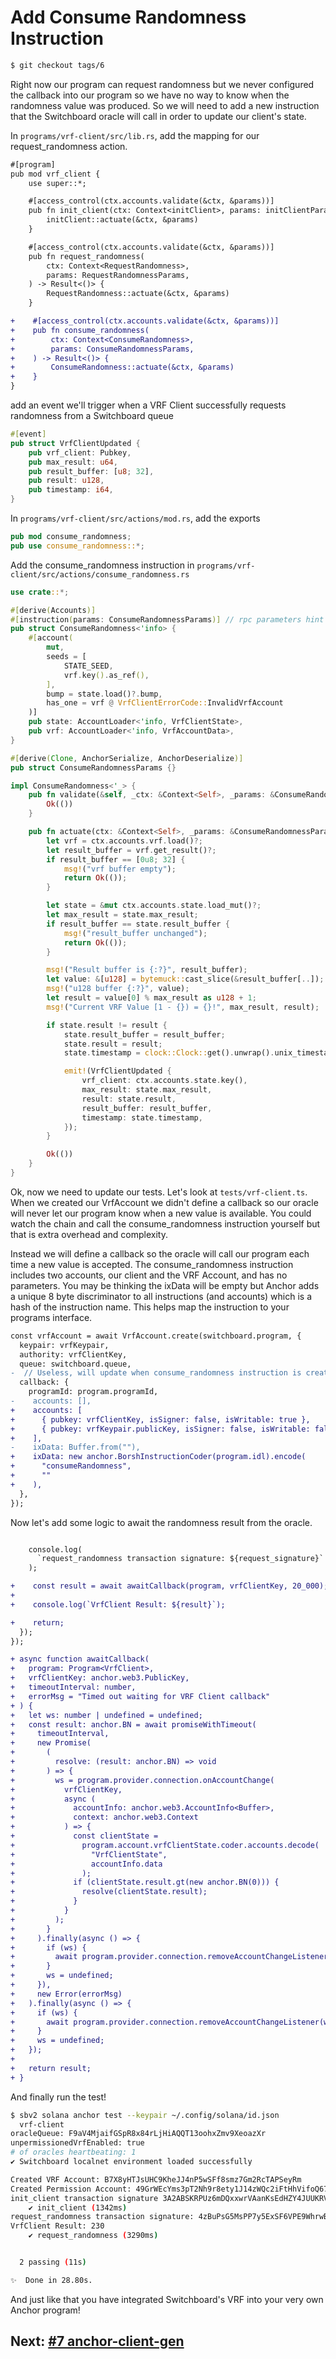 # Add Consume Randomness Instruction

```bash
$ git checkout tags/6
```

Right now our program can request randomness but we never configured the
callback into our program so we have no way to know when the randomness value
was produced. So we will need to add a new instruction that the Switchboard
oracle will call in order to update our client's state.

In `programs/vrf-client/src/lib.rs`, add the mapping for our request_randomness
action.

```diff
#[program]
pub mod vrf_client {
    use super::*;

    #[access_control(ctx.accounts.validate(&ctx, &params))]
    pub fn init_client(ctx: Context<initClient>, params: initClientParams) -> Result<()> {
        initClient::actuate(&ctx, &params)
    }

    #[access_control(ctx.accounts.validate(&ctx, &params))]
    pub fn request_randomness(
        ctx: Context<RequestRandomness>,
        params: RequestRandomnessParams,
    ) -> Result<()> {
        RequestRandomness::actuate(&ctx, &params)
    }

+    #[access_control(ctx.accounts.validate(&ctx, &params))]
+    pub fn consume_randomness(
+        ctx: Context<ConsumeRandomness>,
+        params: ConsumeRandomnessParams,
+    ) -> Result<()> {
+        ConsumeRandomness::actuate(&ctx, &params)
+    }
}
```

add an event we'll trigger when a VRF Client successfully requests randomness
from a Switchboard queue

```rust
#[event]
pub struct VrfClientUpdated {
    pub vrf_client: Pubkey,
    pub max_result: u64,
    pub result_buffer: [u8; 32],
    pub result: u128,
    pub timestamp: i64,
}
```

In `programs/vrf-client/src/actions/mod.rs`, add the exports

```rust
pub mod consume_randomness;
pub use consume_randomness::*;
```

Add the consume_randomness instruction in
`programs/vrf-client/src/actions/consume_randomness.rs`

```rust
use crate::*;

#[derive(Accounts)]
#[instruction(params: ConsumeRandomnessParams)] // rpc parameters hint
pub struct ConsumeRandomness<'info> {
    #[account(
        mut,
        seeds = [
            STATE_SEED,
            vrf.key().as_ref(),
        ],
        bump = state.load()?.bump,
        has_one = vrf @ VrfClientErrorCode::InvalidVrfAccount
    )]
    pub state: AccountLoader<'info, VrfClientState>,
    pub vrf: AccountLoader<'info, VrfAccountData>,
}

#[derive(Clone, AnchorSerialize, AnchorDeserialize)]
pub struct ConsumeRandomnessParams {}

impl ConsumeRandomness<'_> {
    pub fn validate(&self, _ctx: &Context<Self>, _params: &ConsumeRandomnessParams) -> Result<()> {
        Ok(())
    }

    pub fn actuate(ctx: &Context<Self>, _params: &ConsumeRandomnessParams) -> Result<()> {
        let vrf = ctx.accounts.vrf.load()?;
        let result_buffer = vrf.get_result()?;
        if result_buffer == [0u8; 32] {
            msg!("vrf buffer empty");
            return Ok(());
        }

        let state = &mut ctx.accounts.state.load_mut()?;
        let max_result = state.max_result;
        if result_buffer == state.result_buffer {
            msg!("result_buffer unchanged");
            return Ok(());
        }

        msg!("Result buffer is {:?}", result_buffer);
        let value: &[u128] = bytemuck::cast_slice(&result_buffer[..]);
        msg!("u128 buffer {:?}", value);
        let result = value[0] % max_result as u128 + 1;
        msg!("Current VRF Value [1 - {}) = {}!", max_result, result);

        if state.result != result {
            state.result_buffer = result_buffer;
            state.result = result;
            state.timestamp = clock::Clock::get().unwrap().unix_timestamp;

            emit!(VrfClientUpdated {
                vrf_client: ctx.accounts.state.key(),
                max_result: state.max_result,
                result: state.result,
                result_buffer: result_buffer,
                timestamp: state.timestamp,
            });
        }

        Ok(())
    }
}
```

Ok, now we need to update our tests. Let's look at `tests/vrf-client.ts`. When
we created our VrfAccount we didn't define a callback so our oracle will never
let our program know when a new value is available. You could watch the chain
and call the consume_randomness instruction yourself but that is extra overhead
and complexity.

Instead we will define a callback so the oracle will call our program each time
a new value is accepted. The consume_randomness instruction includes two
accounts, our client and the VRF Account, and has no parameters. You may be
thinking the ixData will be empty but Anchor adds a unique 8 byte discriminator
to all instructions (and accounts) which is a hash of the instruction name. This
helps map the instruction to your programs interface.

```diff
const vrfAccount = await VrfAccount.create(switchboard.program, {
  keypair: vrfKeypair,
  authority: vrfClientKey,
  queue: switchboard.queue,
-  // Useless, will update when consume_randomness instruction is created
  callback: {
    programId: program.programId,
-    accounts: [],
+    accounts: [
+      { pubkey: vrfClientKey, isSigner: false, isWritable: true },
+      { pubkey: vrfKeypair.publicKey, isSigner: false, isWritable: false },
+    ],
-    ixData: Buffer.from(""),
+    ixData: new anchor.BorshInstructionCoder(program.idl).encode(
+      "consumeRandomness",
+      ""
+    ),
  },
});
```

Now let's add some logic to await the randomness result from the oracle.

```diff

    console.log(
      `request_randomness transaction signature: ${request_signature}`
    );

+    const result = await awaitCallback(program, vrfClientKey, 20_000);
+
+    console.log(`VrfClient Result: ${result}`);

+    return;
  });
});

+ async function awaitCallback(
+   program: Program<VrfClient>,
+   vrfClientKey: anchor.web3.PublicKey,
+   timeoutInterval: number,
+   errorMsg = "Timed out waiting for VRF Client callback"
+ ) {
+   let ws: number | undefined = undefined;
+   const result: anchor.BN = await promiseWithTimeout(
+     timeoutInterval,
+     new Promise(
+       (
+         resolve: (result: anchor.BN) => void
+       ) => {
+         ws = program.provider.connection.onAccountChange(
+           vrfClientKey,
+           async (
+             accountInfo: anchor.web3.AccountInfo<Buffer>,
+             context: anchor.web3.Context
+           ) => {
+             const clientState =
+               program.account.vrfClientState.coder.accounts.decode(
+                 "VrfClientState",
+                 accountInfo.data
+               );
+             if (clientState.result.gt(new anchor.BN(0))) {
+               resolve(clientState.result);
+             }
+           }
+         );
+       }
+     ).finally(async () => {
+       if (ws) {
+         await program.provider.connection.removeAccountChangeListener(ws);
+       }
+       ws = undefined;
+     }),
+     new Error(errorMsg)
+   ).finally(async () => {
+     if (ws) {
+       await program.provider.connection.removeAccountChangeListener(ws);
+     }
+     ws = undefined;
+   });
+
+   return result;
+ }
```

And finally run the test!

```bash
$ sbv2 solana anchor test --keypair ~/.config/solana/id.json
  vrf-client
oracleQueue: F9aV4MjaifGSpR8x84rLjHiAQQT13oohxZmv9XeoazXr
unpermissionedVrfEnabled: true
# of oracles heartbeating: 1
✔ Switchboard localnet environment loaded successfully

Created VRF Account: B7X8yHTJsUHC9KheJJ4nP5wSFf8smz7Gm2RcTAPSeyRm
Created Permission Account: 49GrWEcYms3pT2Nh9r8ety1J14zWQc2iFtHhVifoQ67F
init_client transaction signature 3A2ABSKRPUz6mDQxxwrVAanKsEdHZY4JUUKRVMpk5TiZSoNBVt5oW1pMe9v4A52PyTtY3aCRYHvTC1S6tm6V6mCu
    ✔ init_client (1342ms)
request_randomness transaction signature: 4zBuPsG5MsPP7y5ExSF6VPE9WhrwBy9e3JfoWqwumTsBMkmuCvhr5W3UVyFD4hNSUNGzJP2f4Hk9sDndmGQWHTc7
VrfClient Result: 230
    ✔ request_randomness (3290ms)


  2 passing (11s)

✨  Done in 28.80s.
```

And just like that you have integrated Switchboard's VRF into your very own
Anchor program!

## Next: [#7 anchor-client-gen](/00_walkthrough/7_anchor_client_gen.md)
